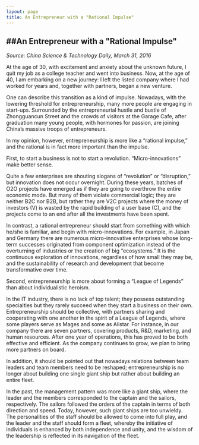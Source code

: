 ```yaml
---
layout: page
title: An Entrepreneur with a "Rational Impulse"
---
```


##An Entrepreneur with a "Rational Impulse"
---

*Source: China Science & Technology Daily, March 31, 2016*

At the age of 30, with excitement and anxiety about the unknown future, I quit my job as a college teacher and went into business.  Now, at the age of 40, I am embarking on a new journey: I left the listed company where I had worked for years and, together with partners, began a new venture.

One can describe this transition as a kind of impulse.  Nowadays, with the lowering threshold for entrepreneurship, many more people are engaging in start-ups. Surrounded by the entrepreneurial hustle and bustle of Zhongguancun Street and the crowds of visitors at the Garage Cafe, after graduation many young people, with hormones for passion, are joining China’s massive troops of entrepreneurs.

In my opinion, however, entrepreneurship is more like a “rational impulse,” and the rational is in fact more important than the impulse.

First, to start a business is not to start a revolution. “Micro-innovations” make better sense. 

Quite a few enterprises are shouting slogans of “revolution” or “disruption,” but innovation does not occur overnight. During these years, batches of O2O projects have emerged as if they are going to overthrow the entire economic mode.  But many of them violate commercial logic; they are neither B2C nor B2B, but rather they are V2C projects where the money of investors (V) is wasted by the rapid building of a user base (C), and the projects come to an end after all the investments have been spent.

In contrast, a rational entrepreneur should start from something with which he/she is familiar, and begin with micro-innovations.  For example, in Japan and Germany there are numerous micro-innovative enterprises whose long-term successes originated from component optimization instead of the overturning of industries or the creation of  big “ecosystems.”  It is the continuous exploration of innovations, regardless of how small they may be, and the sustainability of research and development that become transformative over time.

Second, entrepreneurship is more about forming a “League of Legends” than about individualistic heroism.

In the IT industry, there is no lack of top talent; they possess outstanding specialties but they rarely succeed when they start a business on their own. Entrepreneurship should be collective, with partners sharing and cooperating with one another in the spirit of a League of Legends, where some players serve as Mages and some as Alistar.  For instance, in our company there are seven partners, covering products, R&D, marketing, and human resources.  After one year of operations, this has proved to be both effective and efficient.  As the company continues to grow, we plan to bring more partners on board.

In addition, it should be pointed out that nowadays relations between team leaders and team members need to be reshaped; entrepreneurship is no longer about building one single giant ship but rather about building an entire fleet.

In the past, the management pattern was more like a giant ship, where the leader and the members corresponded to the captain and the sailors, respectively.  The sailors followed the orders of the captain in terms of both direction and speed.  Today, however, such giant ships are too unwieldy.  The personalities of the staff should be allowed to come into full play, and the leader and the staff should form a fleet, whereby the initiative of individuals is enhanced by both independence and unity, and the wisdom of the leadership is reflected in its navigation of the fleet.

